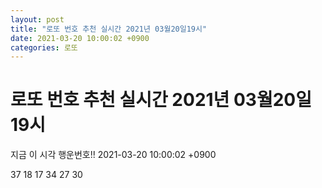 ```yaml
---
layout: post
title: "로또 번호 추천 실시간 2021년 03월20일19시"
date: 2021-03-20 10:00:02 +0900
categories: 로또
---
```


# 로또 번호 추천 실시간 2021년 03월20일19시

지금 이 시각 행운번호!! 2021-03-20 10:00:02 +0900

 37  18  17  34  27  30 

